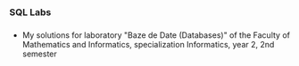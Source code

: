 ### SQL Labs ###

### 
- My solutions for laboratory "Baze de Date (Databases)" of the Faculty of Mathematics and Informatics, specialization Informatics, year 2, 2nd semester
###
